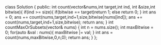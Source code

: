 class Solution {
public:
    int count(vector<int>&nums,int target,int ind, int &size,int bitwise){
        if(ind >= size){
             if(bitwise == target)return 1;
             else return 0;
        }
        int ans = 0;
        ans += count(nums,target,ind+1,size,bitwise|nums[ind]);
        ans += count(nums,target,ind+1,size,bitwise);
        return ans;
    }
    int countMaxOrSubsets(vector<int>& nums) {
        int n = nums.size();
        int maxBitwise = 0;
        for(auto &val : nums){
            maxBitwise |= val;
        }
        int ans = count(nums,maxBitwise,0,n,0);
        return ans;
    }
};
